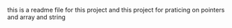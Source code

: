 this is a readme file for this project and this project for praticing on pointers and array and string
